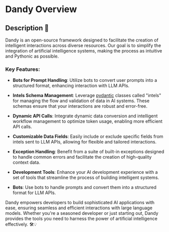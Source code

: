 # Dandy Overview

## Description 🚀

Dandy is an open-source framework designed to facilitate the creation of intelligent interactions across diverse resources. Our goal is to simplify the integration of artificial intelligence systems, making the process as intuitive and Pythonic as possible.

### Key Features:

- **Bots for Prompt Handling**: Utilize bots to convert user prompts into a structured format, enhancing interaction with LLM APIs.
  
- **Intels Schema Management**: Leverage [pydantic](https://docs.pydantic.dev/latest/) classes called "intels" for managing the flow and validation of data in AI systems. These schemas ensure that your interactions are robust and error-free.

- **Dynamic API Calls**: Integrate dynamic data conversion and intelligent workflow management to optimize token usage, enabling more efficient API calls.

- **Customizable Data Fields**: Easily include or exclude specific fields from intels sent to LLM APIs, allowing for flexible and tailored interactions.

- **Exception Handling**: Benefit from a suite of built-in exceptions designed to handle common errors and facilitate the creation of high-quality context data.

- **Development Tools**: Enhance your AI development experience with a set of tools that streamline the process of building intelligent systems.

- **Bots**: Use bots to handle prompts and convert them into a structured format for LLM APIs.

Dandy empowers developers to build sophisticated AI applications with ease, ensuring seamless and efficient interactions with large language models. Whether you're a seasoned developer or just starting out, Dandy provides the tools you need to harness the power of artificial intelligence effectively. 🛠️💡
